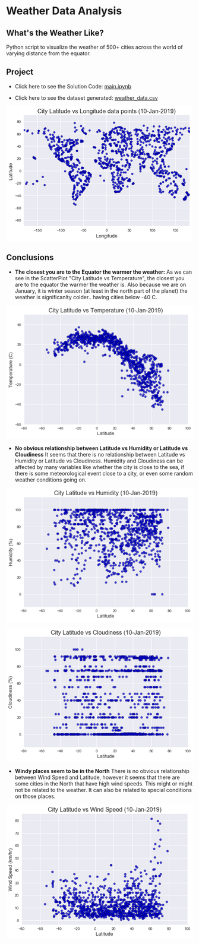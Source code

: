 # Weather Data Analysis
What's the Weather Like?
---

Python script to visualize the weather of 500+ cities across the world of varying distance from the equator.

## Project

- Click here to see the Solution Code: [main.ipynb](main.ipynb)

- Click here to see the dataset generated: [weather_data.csv](output/weather_data.csv)


![00_Latitude_vs_Longitude_data_points](output/00_Latitude_vs_Longitude_data_points.png)

## Conclusions

- **The closest you are to the Equator the warmer the weather:** As we can see in the ScatterPlot "City Latitude vs Temperature", the closest you are to the equator the warmer the weather is. Also because we are on January, it is winter season (at least in the north part of the planet) the weather is significanlty colder.. having cities below -40 C.

![01_City_Latitude_vs_Temperature](output/01_City_Latitude_vs_Temperature.png)


- **No obvious relationship between Latitude vs Humidity or Latitude vs Cloudiness** It seems that there is no relationship between Latitude vs Humidity or Latitude vs Cloudiness. Humidity and Cloudiness can be affected by many variables like whether the city is close to the sea, if there is some meteorological event close to a city, or even some random weather conditions going on. 

![02_City_Latitude_vs_Humidity](output/02_City_Latitude_vs_Humidity.png)

![03_City_Latitude_vs_Cloudiness](output/03_City_Latitude_vs_Cloudiness.png)



- **Windy places seem to be in the North** There is no obvious relationship between Wind Speed and Latitude, however it seems that there are some cities in the North that have high wind speeds. This might or might not be related to the weather. It can also be related to special conditions on those places.

![04_City_Latitude_vs_Wind_Speed](output/04_City_Latitude_vs_Wind_Speed.png)